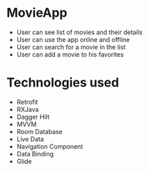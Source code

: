# MovieApp

- User can see list of movies and their details 
- User can use the app online and offline
- User can search for a movie in the list
- User can add a movie to his favorites

# Technologies used

- Retrofit
- RXJava
- Dagger Hilt
- MVVM
- Room Database
- Live Data
- Navigation Component
- Data Binding
- Glide
